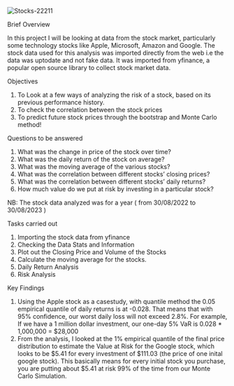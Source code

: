 ![Stocks-22211](https://github.com/Pearlicoco/Stock-Market-Analysis/assets/129555104/60d86212-881d-4dcf-9583-0d781ac6d88d)

Brief Overview

In this project I will be looking at data from the stock market, particularly some technology stocks like Apple, Microsoft, Amazon and Google. The stock data used for this analysis was imported directly from the web i.e the data was uptodate and not fake data. It was imported from yfinance, a popular open source library to collect stock market data. 

Objectives

1. To Look at a few ways of analyzing the risk of a stock, based on its previous performance history.
2. To check the correlation between the stock prices 
3. To predict future stock prices through the bootstrap and Monte Carlo method!

Questions to be answered

1. What was the change in price of the stock over time?
2. What was the daily return of the stock on average?
3. What was the moving average of the various stocks?
4. What was the correlation between different stocks’ closing prices? 
5. What was the correlation between different stocks’ daily returns? 
6. How much value do we put at risk by investing in a particular stock?

NB: The stock data analyzed was for a year ( from 30/08/2022 to 30/08/2023 )

Tasks carried out

1. Importing the stock data from yfinance
2. Checking the Data Stats and Information
3. Plot out the Closing Price and Volume of the Stocks
4. Calculate the moving average for the stocks.
5. Daily Return Analysis
6. Risk Analysis

Key Findings

1. Using the Apple stock as a casestudy, with quantile method the 0.05 empirical quantile of daily returns is at -0.028. That means that with 95% confidence, our worst daily loss will not exceed 2.8%. For example, If we have a 1 million dollar investment, our one-day 5% VaR is 0.028 * 1,000,000 = $28,000
2. From the analysis, I looked at the 1% empirical quantile of the final price distribution to estimate the Value at Risk for the Google stock, which looks to be $5.41 for every investment of $111.03 (the price of one inital google stock). This basically means for every initial stock you purchase, you are putting about $5.41 at risk 99% of the time from our Monte Carlo Simulation.


